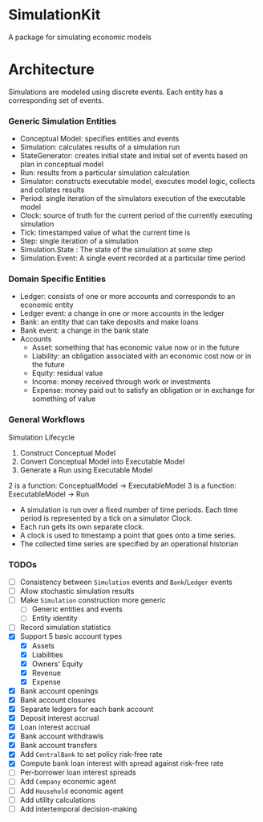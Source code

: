 # SimulationKit

A package for simulating economic models

# Architecture

Simulations are modeled using discrete events. Each entity has a corresponding set of events.

### Generic Simulation Entities

- Conceptual Model: specifies entities and events
- Simulation: calculates results of a simulation run
- StateGenerator: creates initial state and initial set of events based on plan in conceptual model 
- Run: results from a particular simulation calculation
- Simulator: constructs executable model, executes model logic, collects and collates results
- Period: single iteration of the simulators execution of the executable model
- Clock: source of truth for the current period of the currently executing simulation
- Tick: timestamped value of what the current time is
- Step: single iteration of a simulation
- Simulation.State : The state of the simulation at some step 
- Simulation.Event: A single event recorded at a particular time period

### Domain Specific Entities

- Ledger: consists of one or more accounts and corresponds to an economic entity
- Ledger event: a change in one or more accounts in the ledger
- Bank: an entity that can take deposits and make loans
- Bank event: a change in the bank state
- Accounts
    - Asset: something that has economic value now or in the future
    - Liability: an obligation associated with an economic cost now or in the future
    - Equity: residual value
    - Income: money received through work or investments
    - Expense: money paid out to satisfy an obligation or in exchange for something of value

### General Workflows

Simulation Lifecycle
1. Construct Conceptual Model 
2. Convert Conceptual Model into Executable Model
3. Generate a Run using Executable Model

2 is a function: ConceptualModel -> ExecutableModel
3 is a function: ExecutableModel -> Run

- A simulation is run over a fixed number of time periods. Each time period is represented by a tick on a simulator Clock.
- Each run gets its own separate clock.
- A clock is used to timestamp a point that goes onto a time series.
- The collected time series are specified by an operational historian

### TODOs
- [ ] Consistency between `Simulation` events and `Bank`/`Ledger` events
- [ ] Allow stochastic simulation results
- [ ] Make `Simulation` construction more generic
    - [ ] Generic entities and events
    - [ ] Entity identity
- [ ] Record simulation statistics
- [x] Support 5 basic account types
    - [x] Assets
    - [x] Liabilities
    - [x] Owners' Equity
    - [x] Revenue
    - [x] Expense
- [x] Bank account openings
- [x] Bank account closures
- [x] Separate ledgers for each bank account
- [x] Deposit interest accrual
- [x] Loan interest accrual
- [x] Bank account withdrawls
- [x] Bank account transfers
- [x] Add `CentralBank` to set policy risk-free rate
- [x] Compute bank loan interest with spread against risk-free rate
- [ ] Per-borrower loan interest spreads
- [ ] Add `Company` economic agent
- [ ] Add `Household` economic agent
- [ ] Add utility calculations
- [ ] Add intertemporal decision-making
